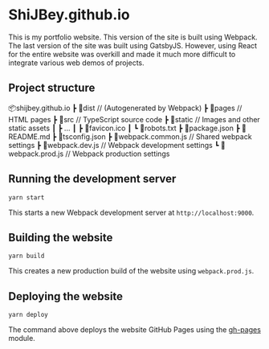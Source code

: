 # ShiJBey.github.io

This is my portfolio website. This version of the site is built using
Webpack. The last version of the site was built using GatsbyJS. However,
using React for the entire website was overkill and made it much more
difficult to integrate various web demos of projects.

## Project structure

📦shijbey.github.io
┣ 📂dist                // (Autogenerated by Webpack)
┣ 📂pages               // HTML pages
┣ 📂src                 // TypeScript source code
┣ 📂static              // Images and other static assets
┃ ┣ ...
┃ ┣ 📜favicon.ico
┃ ┗ 📜robots.txt
┣ 📜package.json
┣ 📜README.md
┣ 📜tsconfig.json
┣ 📜webpack.common.js   // Shared webpack settings
┣ 📜webpack.dev.js      // Webpack development settings
┗ 📜webpack.prod.js     // Webpack production settings

## Running the development server

```commandline
yarn start
```

This starts a new Webpack development server at `http://localhost:9000`.

## Building the website

```commandline
yarn build
```

This creates a new production build of the website using `webpack.prod.js`.

## Deploying the website

```commandline
yarn deploy
```

The command above deploys the website GitHub Pages using the
[gh-pages](https://www.npmjs.com/package/gh-pages)
module.
